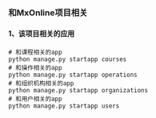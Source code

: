 ### 和MxOnline项目相关
#### 1、该项目相关的应用
```shell
# 和课程相关的app
python manage.py startapp courses
# 和操作相关的app
python manage.py startapp operations
# 和组织机构相关的app
python manage.py startapp organizations
# 和用户相关的app
python manage.py startapp users
```